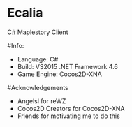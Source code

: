 # Ecalia
C# Maplestory Client

#Info:
- Language: C#
- Build: VS2015 .NET Framework 4.6
- Game Engine: Cocos2D-XNA

#Acknowledgements
- Angelsl for reWZ
- Cocos2D Creators for Cocos2D-XNA
- Friends for motivating me to do this
